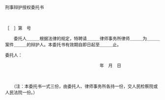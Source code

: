 



刑事辩护授权委托书



 

　　　　　　　　　　　　　　　　　　　　　　


 ［　］第　号　　



　　委托人＿＿＿根据法律的规定，特聘请＿＿＿律师事务所律师＿＿＿为＿＿＿案件＿＿＿的辩护人。本委托书有效期自即日起至＿＿＿止。　　　　　　　　　　　　　　　　　　　　　　　　　　


 委托人：
 
　　　　　　　　　　　　　　　　　　　　　　年　月　日　　
 
　　



　　（注：本委托书一式三份，由委托人、律师事务所各持一份，交人民检察院或人民法院一份。） 

　　